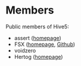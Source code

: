 Members
=======

Public members of Hive5:

  - assert ([homepage](http://www.richelbilderbeek.nl))
  - FSX ([homepage](http://61924.nl), [Github](https://github.com/FSX))
  - voidzero
  - Hertog ([homepage](http://www.sandervankasteel.nl))
